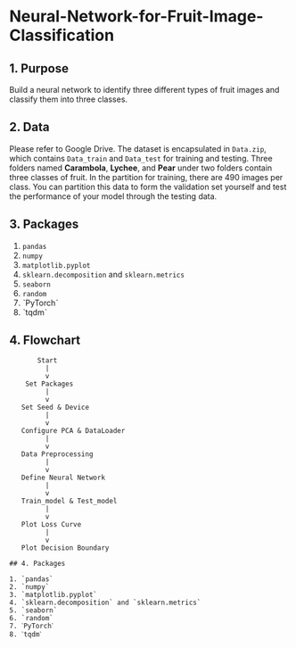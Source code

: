 # Neural-Network-for-Fruit-Image-Classification

## 1. Purpose
Build a neural network to identify three different types of fruit images and classify them into three classes.

## 2. Data
Please refer to Google Drive. The dataset is encapsulated in `Data.zip`, which contains `Data_train` and `Data_test` for training and testing. Three folders named **Carambola**, **Lychee**, and **Pear** under two folders contain three classes of fruit. In the partition for training, there are 490 images per class. You can partition this data to form the validation set yourself and test the performance of your model through the testing data.

## 3. Packages

1. `pandas`
2. `numpy`
3. `matplotlib.pyplot`
4. `sklearn.decomposition` and `sklearn.metrics`
5. `seaborn`
6. `random`
7. ˋPyTorchˋ
8. ˋtqdmˋ

## 4. Flowchart

```plaintext
       Start
         |
         v
    Set Packages
         |
         v
   Set Seed & Device
         |
         v
   Configure PCA & DataLoader
         |
         v
   Data Preprocessing
         |
         v
   Define Neural Network
         |
         v
   Train_model & Test_model
         |
         v
   Plot Loss Curve
         |
         v
   Plot Decision Boundary

## 4. Packages

1. `pandas`
2. `numpy`
3. `matplotlib.pyplot`
4. `sklearn.decomposition` and `sklearn.metrics`
5. `seaborn`
6. `random`
7. ˋPyTorchˋ
8. ˋtqdmˋ
